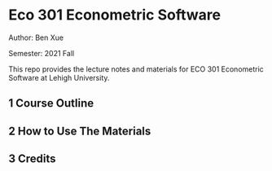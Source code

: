 # Eco 301 Econometric Software

Author: Ben Xue

Semester: 2021 Fall

This repo provides the lecture notes and materials for ECO 301 Econometric Software at Lehigh University.



## 1 Course Outline

## 2 How to Use The Materials 

## 3 Credits



